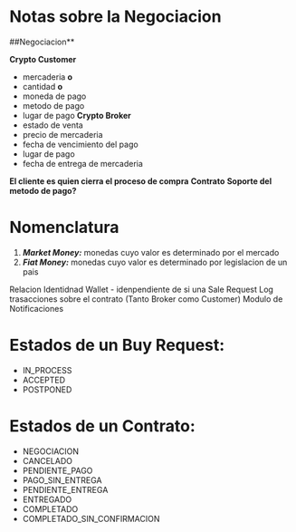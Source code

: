 # Notas sobre la Negociacion

##Negociacion**

**Crypto Customer**
- mercaderia **o**
- cantidad **o**
- moneda de pago
- metodo de pago
- lugar de pago
**Crypto Broker**
- estado de venta
- precio de mercaderia
- fecha de vencimiento del pago
- lugar de pago
- fecha de entrega de mercaderia

**El cliente es quien cierra el proceso de compra**
**Contrato**
**Soporte del metodo de pago?**

# Nomenclatura

1. *__Market Money:__* monedas cuyo valor es determinado por el mercado
2. *__Fiat Money:__* monedas cuyo valor es determinado por legislacion de un pais


Relacion Identidnad Wallet - idenpendiente de si una
Sale Request
Log trasacciones sobre el contrato (Tanto Broker como Customer)
Modulo de Notificaciones

# Estados de un Buy Request:
* IN_PROCESS
* ACCEPTED
* POSTPONED

# Estados de un Contrato:
* NEGOCIACION
* CANCELADO
* PENDIENTE_PAGO
* PAGO_SIN_ENTREGA
* PENDIENTE_ENTREGA
* ENTREGADO
* COMPLETADO
* COMPLETADO_SIN_CONFIRMACION

